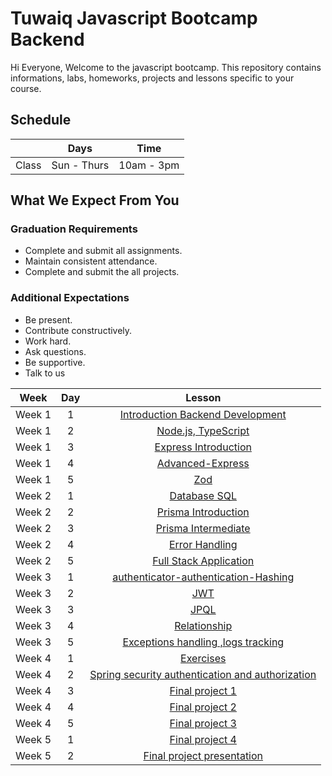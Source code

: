 
# Tuwaiq Javascript Bootcamp Backend
Hi Everyone, Welcome to the javascript bootcamp. This repository contains informations, labs, homeworks, projects and lessons specific to your course.

## Schedule
|  | Days | Time |
| --- | ------------- | ------------- |
| Class | Sun - Thurs  | 10am - 3pm  |


## What We Expect From You
### Graduation Requirements
* Complete and submit all assignments.
* Maintain consistent attendance.
* Complete and submit the all projects.
### Additional Expectations
* Be present.
* Contribute constructively.
* Work hard.
* Ask questions.
* Be supportive.
* Talk to us

| Week   | Day | Lesson |
|:-----:|:---:|:------:|
| Week 1| 1   |[Introduction Backend Development](https://github.com/Tuwaiq-Academy-Training/Js-Introduction-Backend-Development)|--- |
| Week 1| 2   |[Node.js, TypeScript](https://github.com/Tuwaiq-Academy-Training/Js-Node.js-NPM-Introduction-to-Express)|
| Week 1| 3   |[Express Introduction](https://github.com/Tuwaiq-Academy-Training/js-express-introduction)|
| Week 1| 4   |[Advanced-Express](https://github.com/Tuwaiq-Academy-Training/advanced-express.js)|
| Week 1| 5   |[Zod](https://github.com/Tuwaiq-Academy-Training/Zod)|
| Week 2| 1   |[Database SQL](https://github.com/Tuwaiq-Academy-Training/Database-SQL.js) | 
| Week 2| 2   |[Prisma Introduction](https://github.com/Tuwaiq-Academy-Training/Prisma-Introduction.js)| 
| Week 2| 3   |[Prisma Intermediate](https://github.com/Tuwaiq-Academy-Training/Prisma-Intermediate.js)| 
| Week 2| 4   |[Error Handling](https://github.com/Tuwaiq-Academy-Training/Error-Handling)| 
| Week 2| 5   |[Full Stack Application](https://github.com/Tuwaiq-Academy-Training/Full-Stack-Application)| 
| Week 3| 1    |[authenticator-authentication-Hashing](https://github.com/Tuwaiq-Academy-Training/authenticator-authentication-Hashing.js)| 
| Week 3| 2   |[JWT](https://github.com/Tuwaiq-Academy-Training/JWT.js)|
| Week 3| 3   |[JPQL](https://github.com/Tuwaiq-Java/week-03-day-02)| 
| Week 3| 4   |[Relationship](https://github.com/Tuwaiq-Java/Week-03-Day-03)| 
| Week 3| 5   |[Exceptions handling ,logs tracking](https://github.com/Tuwaiq-Java/Week-03-Day-04)| 
| Week 4| 1   |[Exercises](https://github.com/Tuwaiq-Java/Week-03-Day-05)| 
| Week 4| 2   |[Spring security authentication and authorization](https://github.com/Tuwaiq-Java/Week-04-Day-01)|---|
| Week 4| 3   |[Final project 1](https://github.com/Tuwaiq-Java/Capstone-project)|---|
| Week 4| 4   |[Final project 2](https://github.com/Tuwaiq-Java/Capstone-project)|---|
| Week 4| 5   |[Final project 3](https://github.com/Tuwaiq-Java/Capstone-project)|---|
| Week 5| 1   |[Final project 4](https://github.com/Tuwaiq-Java/Week-04-Day-05)|---|
| Week 5| 2   |[Final project presentation](https://github.com/Tuwaiq-Java/Week-04-Day-05)|---|

